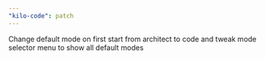 ```yaml
---
"kilo-code": patch
---
```


Change default mode on first start from architect to code and tweak mode selector menu to show all default modes

